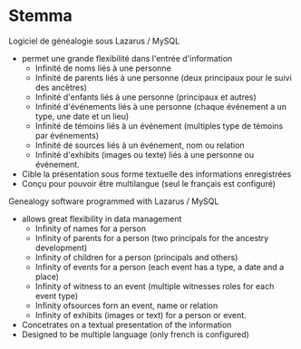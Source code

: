 # Stemma
Logiciel de généalogie sous Lazarus / MySQL 
 - permet une grande flexibilité dans l'entrée d'information
    - Infinité de noms liés à une personne
    - Infinité de parents liés à une personne (deux principaux pour le suivi des ancêtres)
    - Infinité d'enfants liés à une personne (principaux et autres) 
    - Infinité d'événements liés à une personne (chaque événement a un type, une date et un lieu)
    - Infinité de témoins liés à un événement (multiples type de témoins par événements)
    - Infinité de sources liés à un événement, nom ou relation
    - Infinité d'exhibits (images ou texte) liés à une personne ou événement.
 - Cible la présentation sous forme textuelle des informations enregistrées
 - Conçu pour pouvoir être multilangue (seul le français est configuré)

Genealogy software programmed with Lazarus / MySQL 
 - allows great flexibility in data management
    - Infinity of names for a person
    - Infinity of parents for a person (two principals for the ancestry development)
    - Infinity of children for a person (principals and others) 
    - Infinity of events for a person (each event has a type, a date and a place)
    - Infinity of witness to an event (multiple witnesses roles for each event type)
    - Infinity ofsources forn an event, name or relation
    - Infinity of exhibits (images or text) for a person or event.
 - Concetrates on a textual presentation of the information
 - Designed to be multiple language (only french is configured)
